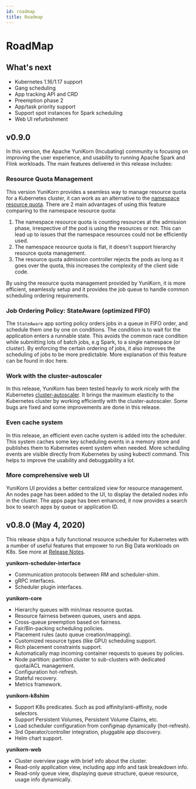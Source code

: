 ```yaml
---
id: roadmap
title: Roadmap
---
```


<!--
Licensed to the Apache Software Foundation (ASF) under one
or more contributor license agreements.  See the NOTICE file
distributed with this work for additional information
regarding copyright ownership.  The ASF licenses this file
to you under the Apache License, Version 2.0 (the
"License"); you may not use this file except in compliance
with the License.  You may obtain a copy of the License at

  http://www.apache.org/licenses/LICENSE-2.0

Unless required by applicable law or agreed to in writing,
software distributed under the License is distributed on an
"AS IS" BASIS, WITHOUT WARRANTIES OR CONDITIONS OF ANY
KIND, either express or implied.  See the License for the
specific language governing permissions and limitations
under the License.
-->

# RoadMap

## What's next

- Kubernetes 1.16/1.17 support
- Gang scheduling
- App tracking API and CRD
- Preemption phase 2
- App/task priority support
- Support spot instances for Spark scheduling
- Web UI refurbishment

## v0.9.0

In this version, the Apache YuniKorn (Incubating) community is focusing on improving the user experience, and usability
to running Apache Spark and Flink workloads. The main features delivered in this release includes:

### Resource Quota Management

This version YuniKorn provides a seamless way to manage resource quota for a Kubernetes cluster, it can work as an
alternative to the [namespace resource quota](https://kubernetes.io/docs/concepts/policy/resource-quotas/). There are
2 main advantages of using this feature comparing to the namespace resource quota:

1. The namespace resource quota is counting resources at the admission phase, irrespective of the pod is using the resources or not.
This can lead up to issues that the namespace resources could not be efficiently used.
2. The namespace resource quota is flat, it doesn't support hierarchy resource quota management.
3. The resource quota admission controller rejects the pods as long as it goes over the quota, this increases the complexity
of the client side code.

By using the resource quota management provided by YuniKorn, it is more efficient, seamlessly setup and it provides the
job queue to handle common scheduling ordering requirements.

### Job Ordering Policy: StateAware (optimized FIFO)

The `StateAware` app sorting policy orders jobs in a queue in FIFO order, and schedule them one by one on conditions.
The condition is to wait for the application enters a runnable state. This avoids the common race condition while submitting
lots of batch jobs, e.g Spark, to a single namespace (or cluster). By enforcing the certain ordering of jobs, it also improves
the scheduling of jobs to be more predictable. More explanation of this feature can be found in doc here.

### Work with the cluster-autoscaler

In this release, YuniKorn has been tested heavily to work nicely with the Kubernetes [cluster-autoscaler](https://github.com/kubernetes/autoscaler/tree/master/cluster-autoscaler).
It brings the maximum elasticity to the Kubernetes cluster by working efficiently with the cluster-autoscaler. Some bugs
are fixed and some improvements are done in this release.

### Even cache system

In this release, an efficient even cache system is added into the scheduler. This system caches some key scheduling
events in a memory store and publishes them to Kubernetes event system when needed. More scheduling events are visible
directly from Kubernetes by using kubectl command. This helps to improve the usability and debuggability a lot.

### More comprehensive web UI

YuniKorn UI provides a better centralized view for resource management. An nodes page has been added to the UI, to display
the detailed nodes info in the cluster. The apps page has been enhanced, it now provides a search box to search apps by
queue or application ID.

## v0.8.0 (May 4, 2020)

This release ships a fully functional resource scheduler for Kubernetes with a number of useful features that empower
to run Big Data workloads on K8s. See more at [Release Notes](http://yunikorn.apache.org/docs/get_started/release_notes#release-notes-v080).

**yunikorn-scheduler-interface**

* Communication protocols between RM and scheduler-shim.
* gRPC interfaces.
* Scheduler plugin interfaces.

**yunikorn-core**

* Hierarchy queues with min/max resource quotas.
* Resource fairness between queues, users and apps.
* Cross-queue preemption based on fairness.
* Fair/Bin-packing scheduling policies.
* Placement rules (auto queue creation/mapping).
* Customized resource types (like GPU) scheduling support.
* Rich placement constraints support.
* Automatically map incoming container requests to queues by policies.
* Node partition: partition cluster to sub-clusters with dedicated quota/ACL management.
* Configuration hot-refresh.
* Stateful recovery.
* Metrics framework.

**yunikorn-k8shim**

* Support K8s predicates. Such as pod affinity/anti-affinity, node selectors.
* Support Persistent Volumes, Persistent Volume Claims, etc.
* Load scheduler configuration from configmap dynamically (hot-refresh).
* 3rd Operator/controller integration, pluggable app discovery.
* Helm chart support.

**yunikorn-web**

* Cluster overview page with brief info about the cluster.
* Read-only application view, including app info and task breakdown info.
* Read-only queue view, displaying queue structure, queue resource, usage info dynamically.

